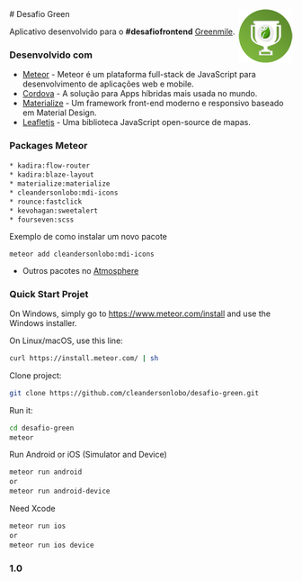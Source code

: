 <img src="resources/icons/android_xhdpi.png" align="right" />
# Desafio Green

Aplicativo desenvolvido para o <b>#desafiofrontend</b> [Greenmile](http://greenmile.com/pt/greenmile/).

### Desenvolvido com

* [Meteor](https://www.meteor.com) - Meteor é um plataforma full-stack de JavaScript para desenvolvimento de aplicações web e mobile.
* [Cordova](https://cordova.apache.org/) - A solução para Apps híbridas mais usada no mundo.
* [Materialize](http://materializecss.com/) - Um framework front-end moderno e responsivo baseado em Material Design.
* [Leafletjs](http://leafletjs.com/) - Uma biblioteca JavaScript open-source
de mapas.

### Packages Meteor

```
* kadira:flow-router
* kadira:blaze-layout
* materialize:materialize
* cleandersonlobo:mdi-icons
* rounce:fastclick
* kevohagan:sweetalert
* fourseven:scss
```
Exemplo de como instalar um novo pacote
```
meteor add cleandersonlobo:mdi-icons
```
+ Outros pacotes no [Atmosphere](https://atmospherejs.com/)

### Quick Start Projet

On Windows, simply go to https://www.meteor.com/install and use the Windows installer.

On Linux/macOS, use this line:

```bash
curl https://install.meteor.com/ | sh
```

Clone project:

```bash
git clone https://github.com/cleandersonlobo/desafio-green.git
```

Run it:

```bash
cd desafio-green
meteor
```
Run Android or iOS (Simulator and Device)

```bash
meteor run android
or
meteor run android-device
```
Need Xcode
```bash
meteor run ios
or
meteor run ios device
```

### 1.0
